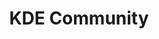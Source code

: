 ---
description: KDE is a worldwide technology community, creators of the Plasma desktop
  and an ever-growing catalogue of free and open source applications that let you
  control your digital life.
layout: stand
logo: stands/kde_community/logo.png
new_this_year: "- KDE's Plasma desktop has had many features added; improved usability,\
  \ stability and performance; and made a massive headway in support on Wayland\r\n\
  - Plasma Mobile has made a headway in stability and functionality and is now well-supported\
  \ on dedicated hardware, such as the PinePhone and Librem 5. New apps specifically\
  \ adapted to mobile hardware provide users with essential functionality they expect\
  \ from a modern mobile OS.\r\n- Kdenlive, Krita, LabPlot, Kdevelop, GCompris and\
  \ many more classic KDE applications have improved stability and added features\
  \ to the point they are competing successfully with traditionally dominant proprietary\
  \ software in their respective niches\r\n- We have added new apps, both for the\
  \ desktop and mobile, to KDE's catalogue\r\n- We have improved most of KDE frameworks,\
  \ providing developers with tools that help them develop easily more visually appealing\
  \ multiplatform and convergent software"
showcase: Interact with KDE Community member, see the latest advancements in our software,
  including the cool new features in Plasma, real world uses of our software for artists,
  educators, and general end users, see in action cool devices, like Plasma Mobile
  running on the PinePhone and so on.
themes:
- Desktop environments
title: KDE Community
website: https://kde.org
---